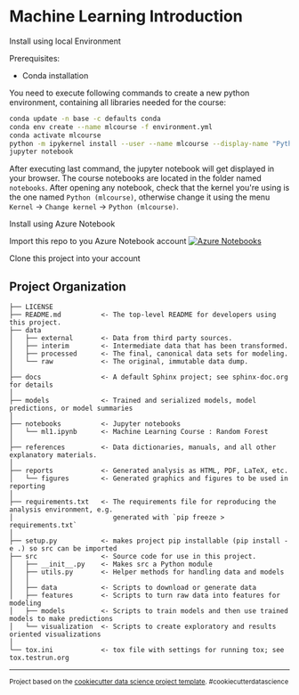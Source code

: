 Machine Learning Introduction 
=============================

Install using local Environment

Prerequisites:

* Conda installation

You need to execute following commands to create a new python environment, containing all libraries needed for the course:

```sh
conda update -n base -c defaults conda
conda env create --name mlcourse -f environment.yml
conda activate mlcourse
python -m ipykernel install --user --name mlcourse --display-name "Python (mlcourse)"
jupyter notebook
```

After executing last command, the jupyter notebook will get displayed in your browser. The course notebooks are located in the folder named `notebooks`. After opening any notebook, check that the kernel you're using is the one named `Python (mlcourse)`, otherwise change it using the menu `Kernel` -> `Change kernel` -> `Python (mlcourse)`.


Install using Azure Notebook

Import this repo to you Azure Notebook account [![Azure Notebooks](https://notebooks.azure.com/launch.png)](https://notebooks.azure.com/import/gh/franperezlopez/mlcourse)

Clone this project into your account 


Project Organization
--------------------

    ├── LICENSE
    ├── README.md          <- The top-level README for developers using this project.
    ├── data
    │   ├── external       <- Data from third party sources.
    │   ├── interim        <- Intermediate data that has been transformed.
    │   ├── processed      <- The final, canonical data sets for modeling.
    │   └── raw            <- The original, immutable data dump.
    │
    ├── docs               <- A default Sphinx project; see sphinx-doc.org for details
    │
    ├── models             <- Trained and serialized models, model predictions, or model summaries
    │
    ├── notebooks          <- Jupyter notebooks
    │   └── ml1.ipynb      <- Machine Learning Course : Random Forest
    │
    ├── references         <- Data dictionaries, manuals, and all other explanatory materials.
    │
    ├── reports            <- Generated analysis as HTML, PDF, LaTeX, etc.
    │   └── figures        <- Generated graphics and figures to be used in reporting
    │
    ├── requirements.txt   <- The requirements file for reproducing the analysis environment, e.g.
    │                         generated with `pip freeze > requirements.txt`
    │
    ├── setup.py           <- makes project pip installable (pip install -e .) so src can be imported
    ├── src                <- Source code for use in this project.
    │   ├── __init__.py    <- Makes src a Python module
    │   ├── utils.py       <- Helper methods for handling data and models
    │   │
    │   ├── data           <- Scripts to download or generate data
    │   ├── features       <- Scripts to turn raw data into features for modeling
    │   ├── models         <- Scripts to train models and then use trained models to make predictions
    │   └── visualization  <- Scripts to create exploratory and results oriented visualizations
    │
    └── tox.ini            <- tox file with settings for running tox; see tox.testrun.org

--------

<p><small>Project based on the <a target="_blank" href="https://drivendata.github.io/cookiecutter-data-science/">cookiecutter data science project template</a>. #cookiecutterdatascience</small></p>
